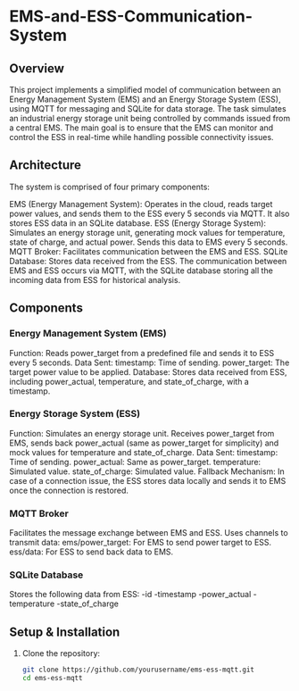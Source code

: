 # EMS-and-ESS-Communication-System
## Overview
This project implements a simplified model of communication between an Energy Management System (EMS) and an Energy Storage System (ESS), using MQTT for messaging and SQLite for data storage. The task simulates an industrial energy storage unit being controlled by commands issued from a central EMS. The main goal is to ensure that the EMS can monitor and control the ESS in real-time while handling possible connectivity issues.

## Architecture

The system is comprised of four primary components:

EMS (Energy Management System): Operates in the cloud, reads target power values, and sends them to the ESS every 5 seconds via MQTT. It also stores ESS data in an SQLite database.
ESS (Energy Storage System): Simulates an energy storage unit, generating mock values for temperature, state of charge, and actual power. Sends this data to EMS every 5 seconds.
MQTT Broker: Facilitates communication between the EMS and ESS.
SQLite Database: Stores data received from the ESS.
The communication between EMS and ESS occurs via MQTT, with the SQLite database storing all the incoming data from ESS for historical analysis.

## Components 
### Energy Management System (EMS)
Function: Reads power_target from a predefined file and sends it to ESS every 5 seconds.
Data Sent:
timestamp: Time of sending.
power_target: The target power value to be applied.
Database: Stores data received from ESS, including power_actual, temperature, and state_of_charge, with a timestamp.
### Energy Storage System (ESS)
Function: Simulates an energy storage unit. Receives power_target from EMS, sends back power_actual (same as power_target for simplicity) and mock values for temperature and state_of_charge.
Data Sent:
timestamp: Time of sending.
power_actual: Same as power_target.
temperature: Simulated value.
state_of_charge: Simulated value.
Fallback Mechanism: In case of a connection issue, the ESS stores data locally and sends it to EMS once the connection is restored.
### MQTT Broker
Facilitates the message exchange between EMS and ESS.
Uses channels to transmit data:
ems/power_target: For EMS to send power target to ESS.
ess/data: For ESS to send back data to EMS.
### SQLite Database
Stores the following data from ESS:
-id
-timestamp
-power_actual
-temperature
-state_of_charge
## Setup & Installation
1. Clone the repository:
   ```bash
   git clone https://github.com/yourusername/ems-ess-mqtt.git
   cd ems-ess-mqtt
